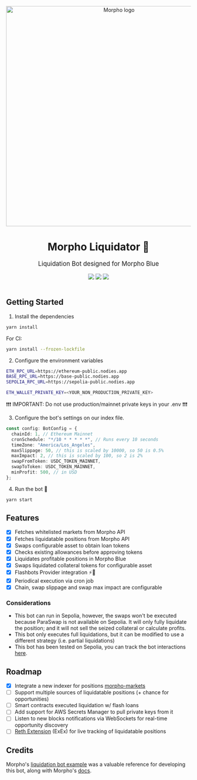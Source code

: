 <div align="center">
    <img src=".github/morpho.png" alt="Morpho logo" width="600"/>
    <h1>Morpho Liquidator 🤖</h1>
    <big>Liquidation Bot designed for Morpho Blue</big>
    <div>
    <br/>
        <a href="https://github.com/crisog/morpho-liquidator/pulse"><img src="https://img.shields.io/github/last-commit/crisog/morpho-liquidator.svg"/></a>
        <a href="https://github.com/crisog/morpho-liquidator/pulls"><img src="https://img.shields.io/github/issues-pr/crisog/morpho-liquidator.svg"/></a>
        <a href="https://github.com/crisog/morpho-liquidator/issues"><img src="https://img.shields.io/github/issues-closed/crisog/morpho-liquidator.svg"/></a>
    </div>
</div>
<br/>

## Getting Started

1. Install the dependencies

```bash
yarn install
```

For CI:

```bash
yarn install --frozen-lockfile
```

2. Configure the environment variables

```bash
ETH_RPC_URL=https://ethereum-public.nodies.app
BASE_RPC_URL=https://base-public.nodies.app
SEPOLIA_RPC_URL=https://sepolia-public.nodies.app

ETH_WALLET_PRIVATE_KEY=<YOUR_NON_PRODUCTION_PRIVATE_KEY>
```

❗❗❗ IMPORTANT: Do not use production/mainnet private keys in your .env ❗❗❗

3. Configure the bot's settings on our index file.

```ts
const config: BotConfig = {
  chainId: 1, // Ethereum Mainnet
  cronSchedule: "*/10 * * * * *", // Runs every 10 seconds
  timeZone: "America/Los_Angeles",
  maxSlippage: 50, // this is scaled by 10000, so 50 is 0.5%
  maxImpact: 2, // this is scaled by 100, so 2 is 2%
  swapFromToken: USDC_TOKEN_MAINNET,
  swapToToken: USDC_TOKEN_MAINNET,
  minProfit: 500, // in USD
};
```

4. Run the bot 🤖

```bash
yarn start
```

## Features

- [x] Fetches whitelisted markets from Morpho API
- [x] Fetches liquidatable positions from Morpho API
- [x] Swaps configurable asset to obtain loan tokens
- [x] Checks existing allowances before approving tokens
- [x] Liquidates profitable positions in Morpho Blue
- [x] Swaps liquidated collateral tokens for configurable asset
- [x] Flashbots Provider integration ⚡️🤖
- [x] Periodical execution via cron job
- [x] Chain, swap slippage and swap max impact are configurable

### Considerations

- This bot can run in Sepolia, however, the swaps won't be executed because ParaSwap is not available on Sepolia. It will only fully liquidate the position; and it will not sell the seized collateral or calculate profits.
- This bot only executes full liquidations, but it can be modified to use a different strategy (i.e. partial liquidations)
- This bot has been tested on Sepolia, you can track the bot interactions [here](https://sepolia.etherscan.io/address/0xCF6D79F936f50B6a8257733047308664151B2510).

## Roadmap

- [x] Integrate a new indexer for positions [morpho-markets](https://github.com/crisog/morpho-markets)
- [ ] Support multiple sources of liquidatable positions (+ chance for opportunities)
- [ ] Smart contracts executed liquidation w/ flash loans
- [ ] Add support for AWS Secrets Manager to pull private keys from it
- [ ] Listen to new blocks notifications via WebSockets for real-time opportunity discovery
- [ ] [Reth Extension](https://reth.rs/developers/exex/exex.html) (ExEx) for live tracking of liquidatable positions

## Credits

Morpho's [liquidation bot example](https://github.com/morpho-org/sdks/blob/main/packages/blue-sdk-ethers-liquidation/examples/whitelisted-erc4626-1inch.ts) was a valuable reference for developing this bot, along with Morpho's [docs](https://docs.morpho.org/).
